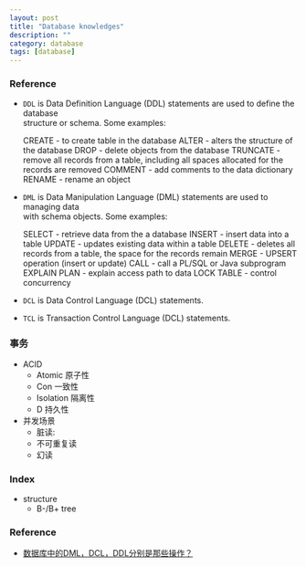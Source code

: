 ```yaml
---
layout: post
title: "Database knowledges"
description: ""
category: database 
tags: [database]
---
```


### Reference
* `DDL` is Data Definition Language (DDL) statements are used to define the database  
  structure or schema. Some examples:  

    CREATE - to create table in the database
    ALTER - alters the structure of the database
    DROP - delete objects from the database
    TRUNCATE - remove all records from a table, including all spaces allocated for the records are removed
    COMMENT - add comments to the data dictionary
    RENAME - rename an object 

* `DML` is Data Manipulation Language (DML) statements are used to managing data  
  with schema objects. Some examples:  

    SELECT - retrieve data from the a database
    INSERT - insert data into a table
    UPDATE - updates existing data within a table
    DELETE - deletes all records from a table, the space for the records remain
    MERGE - UPSERT operation (insert or update)
    CALL - call a PL/SQL or Java subprogram
    EXPLAIN PLAN - explain access path to data
    LOCK TABLE - control concurrency 

* `DCL` is Data Control Language (DCL) statements.
* `TCL` is Transaction Control Language (DCL) statements.

### 事务
* ACID
  + Atomic 原子性
  + Con 一致性
  + Isolation 隔离性
  + D 持久性
* 并发场景
  + 脏读:
  + 不可重复读
  + 幻读

### Index
* structure
  + B-/B+ tree

### Reference
* [数据库中的DML，DCL，DDL分别是那些操作？](http://liyuan2005.iteye.com/blog/209218)
